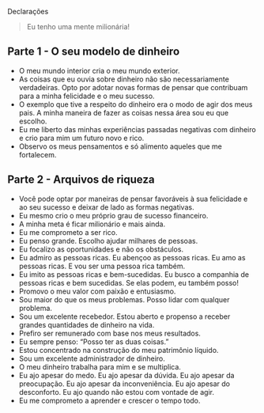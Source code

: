 Declarações

> Eu tenho uma mente milionária!

## Parte 1 - O seu modelo de dinheiro

- O meu mundo interior cria o meu mundo exterior.
- As coisas que eu ouvia sobre dinheiro não são necessariamente verdadeiras. Opto por adotar novas formas de pensar que contribuam para a minha felicidade e o meu sucesso.
- O exemplo que tive a respeito do dinheiro era o modo de agir dos meus pais. A minha maneira de fazer as coisas nessa área sou eu que escolho.
- Eu me liberto das minhas experiências passadas negativas com dinheiro e crio para mim um futuro novo e rico.
- Observo os meus pensamentos e só alimento aqueles que me fortalecem.

## Parte 2 - Arquivos de riqueza

- Você pode optar por maneiras de pensar favoráveis à sua felicidade e ao seu sucesso e deixar de lado as formas negativas.
- Eu mesmo crio o meu próprio grau de sucesso financeiro.
- A minha meta é ficar milionário e mais ainda.
- Eu me comprometo a ser rico.
- Eu penso grande. Escolho ajudar milhares de pessoas.
- Eu focalizo as oportunidades e não os obstáculos.
- Eu admiro as pessoas ricas. Eu abençoo as pessoas ricas. Eu amo as pessoas ricas. E vou ser uma pessoa rica também.
- Eu imito as pessoas ricas e bem-sucedidas. Eu busco a companhia de pessoas ricas e bem sucedidas. Se elas podem, eu também posso!
- Promovo o meu valor com paixão e entusiasmo.
- Sou maior do que os meus problemas. Posso lidar com qualquer problema.
- Sou um excelente recebedor. Estou aberto e propenso a receber grandes quantidades de dinheiro na vida.
- Prefiro ser remunerado com base nos meus resultados.
- Eu sempre penso: “Posso ter as duas coisas.”
- Estou concentrado na construção do meu patrimônio líquido.
- Sou um excelente administrador de dinheiro.
- O meu dinheiro trabalha para mim e se multiplica.
- Eu ajo apesar do medo. Eu ajo apesar da dúvida. Eu ajo apesar da preocupação. Eu ajo apesar da inconveniência. Eu ajo apesar do desconforto. Eu ajo quando não estou com vontade de agir.
- Eu me comprometo a aprender e crescer o tempo todo.